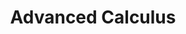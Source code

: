 ---
title: Advanced Calculus
icon: hugeicons:book-open-01
order: 2
category:
  - analysis
tag:
  - advancedcalculus
---
